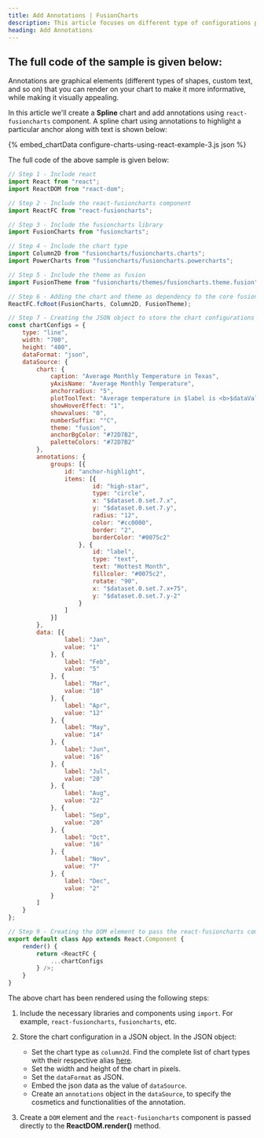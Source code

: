 ```yaml
---
title: Add Annotations | FusionCharts
description: This article focuses on different type of configurations possible using the react.
heading: Add Annotations
---
```


## The full code of the sample is given below:

Annotations are graphical elements (different types of shapes, custom text, and so on) that you can render on your chart to make it more informative, while making it visually appealing.

In this article we'll create a **Spline** chart and add annotations using `react-fusioncharts` component. A spline chart using annotations to highlight a particular anchor along with text is shown below:

{% embed_chartData configure-charts-using-react-example-3.js json %}

The full code of the above sample is given below:

```javascript
// Step 1 - Include react
import React from "react";
import ReactDOM from "react-dom";

// Step 2 - Include the react-fusioncharts component
import ReactFC from "react-fusioncharts";

// Step 3 - Include the fusioncharts library
import FusionCharts from "fusioncharts";

// Step 4 - Include the chart type
import Column2D from "fusioncharts/fusioncharts.charts";
import PowerCharts from "fusioncharts/fusioncharts.powercharts";

// Step 5 - Include the theme as fusion
import FusionTheme from "fusioncharts/themes/fusioncharts.theme.fusion";

// Step 6 - Adding the chart and theme as dependency to the core fusioncharts
ReactFC.fcRoot(FusionCharts, Column2D, FusionTheme);

// Step 7 - Creating the JSON object to store the chart configurations
const chartConfigs = {
    type: "line",
    width: "700",
    height: "400",
    dataFormat: "json",
    dataSource: {
        chart: {
            caption: "Average Monthly Temperature in Texas",
            yAxisName: "Average Monthly Temperature",
            anchorradius: "5",
            plotToolText: "Average temperature in $label is <b>$dataValue</b>",
            showHoverEffect: "1",
            showvalues: "0",
            numberSuffix: "°C",
            theme: "fusion",
            anchorBgColor: "#72D7B2",
            paletteColors: "#72D7B2"
        },
        annotations: {
            groups: [{
                id: "anchor-highlight",
                items: [{
                        id: "high-star",
                        type: "circle",
                        x: "$dataset.0.set.7.x",
                        y: "$dataset.0.set.7.y",
                        radius: "12",
                        color: "#cc0000",
                        border: "2",
                        borderColor: "#0075c2"
                    }, {
                        id: "label",
                        type: "text",
                        text: "Hottest Month",
                        fillcolor: "#0075c2",
                        rotate: "90",
                        x: "$dataset.0.set.7.x+75",
                        y: "$dataset.0.set.7.y-2"
                    }
                ]
            }]
        },
        data: [{
                label: "Jan",
                value: "1"
            }, {
                label: "Feb",
                value: "5"
            }, {
                label: "Mar",
                value: "10"
            }, {
                label: "Apr",
                value: "12"
            }, {
                label: "May",
                value: "14"
            }, {
                label: "Jun",
                value: "16"
            }, {
                label: "Jul",
                value: "20"
            }, {
                label: "Aug",
                value: "22"
            }, {
                label: "Sep",
                value: "20"
            }, {
                label: "Oct",
                value: "16"
            }, {
                label: "Nov",
                value: "7"
            }, {
                label: "Dec",
                value: "2"
            }
        ]
    }
};

// Step 9 - Creating the DOM element to pass the react-fusioncharts component
export default class App extends React.Component {
    render() {
        return <ReactFC {
            ...chartConfigs
        } />;
    }
}
```

The above chart has been rendered using the following steps:

1. Include the necessary libraries and components using `import`. For example, `react-fusioncharts`, `fusioncharts`, etc.

2. Store the chart configuration in a JSON object. In the JSON object:
    * Set the chart type as `column2d`. Find the complete list of chart types with their respective alias [here](https://www.fusioncharts.com/dev/chart-guide/list-of-charts).
    * Set the width and height of the chart in pixels. 
    * Set the `dataFormat` as JSON.
    * Embed the json data as the value of `dataSource`.
    * Create an `annotations` object in the `dataSource`, to specify the cosmetics and functionalities of the annotation.

3. Create a `DOM` element and the `react-fusioncharts` component is passed directly to the **ReactDOM.render()** method.
